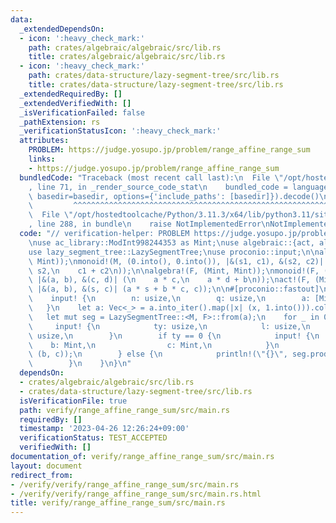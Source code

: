 ```yaml
---
data:
  _extendedDependsOn:
  - icon: ':heavy_check_mark:'
    path: crates/algebraic/algebraic/src/lib.rs
    title: crates/algebraic/algebraic/src/lib.rs
  - icon: ':heavy_check_mark:'
    path: crates/data-structure/lazy-segment-tree/src/lib.rs
    title: crates/data-structure/lazy-segment-tree/src/lib.rs
  _extendedRequiredBy: []
  _extendedVerifiedWith: []
  _isVerificationFailed: false
  _pathExtension: rs
  _verificationStatusIcon: ':heavy_check_mark:'
  attributes:
    PROBLEM: https://judge.yosupo.jp/problem/range_affine_range_sum
    links:
    - https://judge.yosupo.jp/problem/range_affine_range_sum
  bundledCode: "Traceback (most recent call last):\n  File \"/opt/hostedtoolcache/Python/3.11.3/x64/lib/python3.11/site-packages/onlinejudge_verify/documentation/build.py\"\
    , line 71, in _render_source_code_stat\n    bundled_code = language.bundle(stat.path,\
    \ basedir=basedir, options={'include_paths': [basedir]}).decode()\n          \
    \         ^^^^^^^^^^^^^^^^^^^^^^^^^^^^^^^^^^^^^^^^^^^^^^^^^^^^^^^^^^^^^^^^^^^^^^^^^^^^^^^^^\n\
    \  File \"/opt/hostedtoolcache/Python/3.11.3/x64/lib/python3.11/site-packages/onlinejudge_verify/languages/rust.py\"\
    , line 288, in bundle\n    raise NotImplementedError\nNotImplementedError\n"
  code: "// verification-helper: PROBLEM https://judge.yosupo.jp/problem/range_affine_range_sum\n\
    \nuse ac_library::ModInt998244353 as Mint;\nuse algebraic::{act, algebra, monoid};\n\
    use lazy_segment_tree::LazySegmentTree;\nuse proconio::input;\n\nalgebra!(M, (Mint,\
    \ Mint));\nmonoid!(M, (0.into(), 0.into()), |&(s1, c1), &(s2, c2)| (\n    s1 +\
    \ s2,\n    c1 + c2\n));\n\nalgebra!(F, (Mint, Mint));\nmonoid!(F, (1.into(), 0.into()),\
    \ |&(a, b), &(c, d)| (\n    a * c,\n    a * d + b\n));\nact!(F, (Mint, Mint),\
    \ |&(a, b), &(s, c)| (a * s + b * c, c));\n\n#[proconio::fastout]\nfn main() {\n\
    \    input! {\n        n: usize,\n        q: usize,\n        a: [Mint; n],\n \
    \   }\n    let a: Vec<_> = a.into_iter().map(|x| (x, 1.into())).collect();\n \
    \   let mut seg = LazySegmentTree::<M, F>::from(a);\n    for _ in 0..q {\n   \
    \     input! {\n            ty: usize,\n            l: usize,\n            r:\
    \ usize,\n        }\n        if ty == 0 {\n            input! {\n            \
    \    b: Mint,\n                c: Mint,\n            }\n            seg.apply_range(l..r,\
    \ (b, c));\n        } else {\n            println!(\"{}\", seg.prod(l..r).0);\n\
    \        }\n    }\n}\n"
  dependsOn:
  - crates/algebraic/algebraic/src/lib.rs
  - crates/data-structure/lazy-segment-tree/src/lib.rs
  isVerificationFile: true
  path: verify/range_affine_range_sum/src/main.rs
  requiredBy: []
  timestamp: '2023-04-26 12:26:24+09:00'
  verificationStatus: TEST_ACCEPTED
  verifiedWith: []
documentation_of: verify/range_affine_range_sum/src/main.rs
layout: document
redirect_from:
- /verify/verify/range_affine_range_sum/src/main.rs
- /verify/verify/range_affine_range_sum/src/main.rs.html
title: verify/range_affine_range_sum/src/main.rs
---
```

